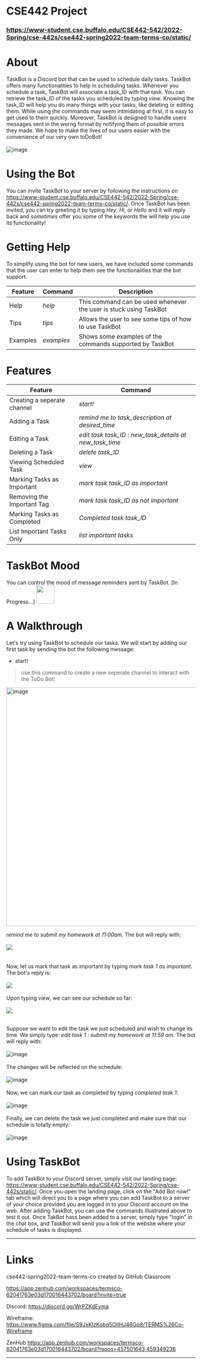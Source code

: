 # CSE442 Project
### https://www-student.cse.buffalo.edu/CSE442-542/2022-Spring/cse-442s/cse442-spring2022-team-terms-co/static/

# **About**
TaskBot is a Discord bot that can be used to schedule daily tasks. TaskBot offers many functionalities to help in scheduling tasks. Whenever you schedule a task, TaskBot will associate a task_ID with that task. You can retrieve the task_ID of the tasks you scheduled by typing *view*. Knowing the task_ID will help you do many things with your tasks, like deleting or editing them. While using the commands may seem intmidating at first, it is easy to get used to them quickly. Moreover, TaskBot is designed to handle users messages sent in the worng format by notifying them of possible errors they made. We hope to make the lives of our users easier with the convenience of our very own toDoBot!
<br/>
<br/>
![image](https://user-images.githubusercontent.com/43181965/161441175-a41d4a3d-bfd9-4864-b452-45843af50e18.png)
<br/>
# **Using the Bot**
You can invite TaskBot to your server by following the instructions on https://www-student.cse.buffalo.edu/CSE442-542/2022-Spring/cse-442s/cse442-spring2022-team-terms-co/static/. Once TaskBot has been invited, you can try greeting it by typing *Hey*, *Hi*, or *Hello* and it will reply back and *sometimes* offer you some of the keywords the will help you use its functionality! 

# **Getting Help**
To simplify using the bot for new users, we have included some commands that the user can enter to help them see the functionalities that the bot support.

|    Feature    |    Command    |                           Description                              |
| ------------- | ------------- | ------------------------------------------------------------------ |             
| Help          |  *help*       | This command can be used whenever the user is stuck using TaskBot  |          
| Tips          |  *tips*       | Allows the user to see some tips of how to use TaskBot             |            
| Examples      |  *examples*   | Shows some examples of the commands supported by TaskBot           |       

# **Features**

|           Feature          |                        Command                            |         
| -------------------------- | --------------------------------------------------------- |              
| Creating a seperate channel|  *start!*
| Adding a Task              |  *remind me to task_description at desired_time*          |      
| Editing a Task             |  *edit task task_ID : new_task_details at new_task_time*  |              
| Deleting a Task            |  *delete task_ID*                                         |     
| Viewing Scheduled Task     |  *view*                                                   |
| Marking Tasks as Important |  *mark task task_ID as important*                         |
| Removing the Important Tag |  *mark task task_ID as not important*                     |
| Marking Tasks as Completed |  *Completed task task_ID*                                 |
| List Important Tasks Only  |  *list important tasks*                                   |


# **TaskBot Mood**

You can control the mood of message reminders sent by TaskBot. [In Progress...]
<img src="https://github.com/favicon.ico" width="48">

# **A Walkthrough**
Let's try using TaskBot to schedule our tasks. We will start by adding our first task by sending the bot the following message: 
* start!
> use this command to create a new seperate channel to interact with the ToDo Bot!

<img width="633" alt="image" src="https://user-images.githubusercontent.com/40993241/163066318-83a9681f-f150-4ed8-abe0-c2e54ecba5ea.png">

*remind me to submit my homework at 
11:00am*. The bot will reply with:
<br/>
<br/>
<img src = "https://user-images.githubusercontent.com/43181965/161452607-29550cdb-6700-471b-b938-f8972e579344.png">
<br/>
<br/>  
Now, let us mark that task as important by typing *mark task 1 as important*. The bot's reply is:
<br/>
<br/>
<img src = "https://user-images.githubusercontent.com/43181965/161452643-507438b5-3c62-471d-907f-4bf556b1f4fa.png">
<br/>
<br/>
Upon typing *view*, we can see our schedule so far:
<br/>
<br/>
<img src = "https://user-images.githubusercontent.com/43181965/161452660-c97bca8e-b178-40a2-bb4f-f6dccbbc8b7b.png">
<br/>
<br/>
  
Suppose we want to edit the task we just scheduled and wish to change its time. We simply type: *edit task 1 : submit my homework at 11:59 am*. The bot will reply with:
<br/><br/>
![image](https://user-images.githubusercontent.com/43181965/161452737-77efbf6b-8806-4302-8f44-afad4fb29b7a.png)
<br/><br/>
The changes will be reflected on the schedule:
<br/><br/>
![image](https://user-images.githubusercontent.com/43181965/161452758-a5367872-76df-4b9a-9751-08b533b7256f.png)
<br/><br/>
Now, we can mark our task as completed by typing *completed task 1*:
<br/><br/>
![image](https://user-images.githubusercontent.com/43181965/161452804-fb1c555e-691b-41e1-adea-618b3092d764.png)
<br/><br/>
Finally, we can delete the task we just completed and make sure that our schedule is totally empty:
<br/><br/>
![image](https://user-images.githubusercontent.com/43181965/161452854-388715d1-b883-4990-8c9a-89582cb6b264.png)
<br/>

# **Using TaskBot**
To add TaskBot to your Discord server, simply visit our landing page: https://www-student.cse.buffalo.edu/CSE442-542/2022-Spring/cse-442s/static/. Once you open the landing page, click on the "Add Bot now!" tab which will direct you to a page where you can add TaskBot to a server of your choice provided you are logged in to your Discord account on the web. After adding TaskBot, you can use the commands illustrated above to test it out. Once TakBot hass been added to a server, simply type "login" in the chat box, and TaskBot will send you a link of the website where your schedule of tasks is displayed.

 *  *  *  *  *  *   *  *  *  *  *  *   *  *  *  *  *  *   *  *  *  *  *  *  
# **Links**
cse442-spring2022-team-terms-co created by GitHub Classroom

https://app.zenhub.com/workspaces/termsco-62041763e03d170016443702/board?invite=true

Discord:
https://discord.gg/WrPZKdEvma

Wireframe:
https://www.figma.com/file/S9JxKlzKobq5OIIHJ46Gp8/TERMS%26Co-Wireframe

ZenHub
https://app.zenhub.com/workspaces/termsco-62041763e03d170016443702/board?repos=457501643,459349236

 *  *  *  *  *  *   *  *  *  *  *  *   *  *  *  *  *  *   *  *  *  *  *  *  
